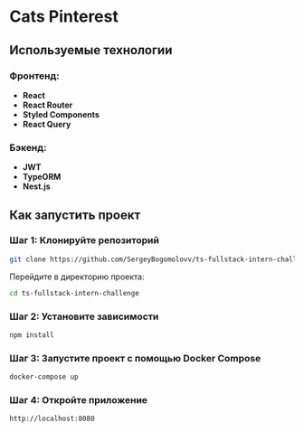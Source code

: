 # Cats Pinterest

## Используемые технологии

### Фронтенд:
- **React**
- **React Router**
- **Styled Components**
- **React Query**

### Бэкенд:
- **JWT**
- **TypeORM**
- **Nest.js**

## Как запустить проект

### Шаг 1: Клонируйте репозиторий

```bash
git clone https://github.com/SergeyBogomolovv/ts-fullstack-intern-challenge.git
```

Перейдите в директорию проекта:

```bash
cd ts-fullstack-intern-challenge
```

### Шаг 2: Установите зависимости

```bash
npm install
```

### Шаг 3: Запустите проект с помощью Docker Compose

```bash
docker-compose up
```

### Шаг 4: Откройте приложение

```
http://localhost:8080
```
